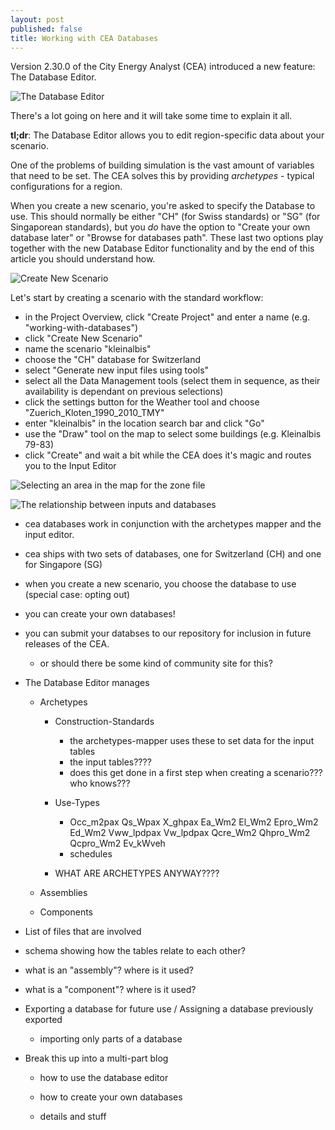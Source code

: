 ```yaml
---
layout: post
published: false
title: Working with CEA Databases
---
```


Version 2.30.0 of the City Energy Analyst (CEA) introduced a new feature: The Database Editor.

![The Database Editor]({{site.baseurl}}/images/2020-02-24-cea-databases/database-editor-screenshot.png)

There's a lot going on here and it will take some time to explain it all.

**tl;dr**: The Database Editor allows you to edit region-specific data about your scenario.

One of the problems of building simulation is the vast amount of variables that need to be set. The CEA solves this by providing _archetypes_ - typical configurations for a region.

When you create a new scenario, you're asked to specify the Database to use. This should normally be either "CH" (for Swiss standards) or "SG" (for Singaporean standards), but you _do_ have the option to "Create your own database later" or "Browse for databases path". These last two options play together with the new Database Editor functionality and by the end of this article you should understand how.

![Create New Scenario]({{site.baseurl}}/images/2020-02-24-cea-databases/inputs-databases.png)

Let's start by creating a scenario with the standard workflow:

- in the Project Overview, click "Create Project" and enter a name (e.g. "working-with-databases")
- click "Create New Scenario"
- name the scenario "kleinalbis"
- choose the "CH" database for Switzerland
- select "Generate new input files using tools"
- select all the Data Management tools (select them in sequence, as their availability is dependant on previous selections)
- click the settings button for the Weather tool and choose "Zuerich_Kloten_1990_2010_TMY"
- enter "kleinalbis" in the location search bar and click "Go"
- use the "Draw" tool on the map to select some buildings (e.g. Kleinalbis 79-83)
- click "Create" and wait a bit while the CEA does it's magic and routes you to the Input Editor
  
![Selecting an area in the map for the zone file]({{site.baseurl}}/images/2020-02-24-cea-databases/select-an-area-in-the-map-for-the-zone-file.png)

![The relationship between inputs and databases]({{site.baseurl}}/images/2020-02-24-cea-databases/inputs-databases.png)

- cea databases work in conjunction with the archetypes mapper and the input editor.

- cea ships with two sets of databases, one for Switzerland (CH) and one for Singapore (SG)

- when you create a new scenario, you choose the database to use (special case: opting out)

- you can create your own databases!

- you can submit your databses to our repository for inclusion in future releases of the CEA.
  
  - or should there be some kind of community site for this?

- The Database Editor manages
  
  - Archetypes
    
    - Construction-Standards
      
      - the archetypes-mapper uses these to set data for the input tables
      - the input tables????
      - does this get done in a first step when creating a scenario??? who knows???
    
    - Use-Types
      
      - Occ_m2pax    Qs_Wpax    X_ghpax    Ea_Wm2    El_Wm2    Epro_Wm2    Ed_Wm2    Vww_lpdpax    Vw_lpdpax    Qcre_Wm2    Qhpro_Wm2    Qcpro_Wm2    Ev_kWveh
      - schedules
    
    - WHAT ARE ARCHETYPES ANYWAY????
  
  - Assemblies
  
  - Components

- List of files that are involved

- schema showing how the tables relate to each other?

- what is an "assembly"? where is it used?

- what is a "component"? where is it used?

- Exporting a database for future use / Assigning a database previously exported
  
  - importing only parts of a database

- Break this up into a multi-part blog
  
  - how to use the database editor
  
  - how to create your own databases
  
  - details and stuff
